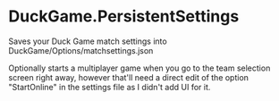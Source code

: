 # DuckGame.PersistentSettings

Saves your Duck Game match settings into DuckGame/Options/matchsettings.json

Optionally starts a multiplayer game when you go to the team selection screen right away,
however that'll need a direct edit of the option "StartOnline" in the settings file as I didn't add UI for it.
